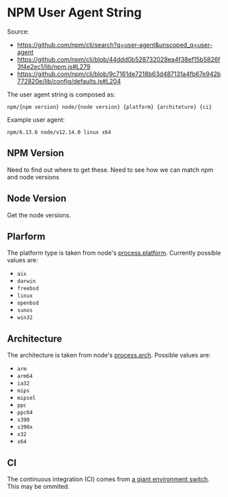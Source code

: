# NPM User Agent String

Source:
* https://github.com/npm/cli/search?q=user-agent&unscoped_q=user-agent
* https://github.com/npm/cli/blob/44ddd0b528732028ea4f38ef15b5826f3f4e2ec1/lib/npm.js#L279
* https://github.com/npm/cli/blob/9c7161de7218b63d487131a4fb67e942b772820e/lib/config/defaults.js#L204

The user agent string is composed as:

`npm/{npm version} node/{node version} {platform} {architeture} {ci}`

Example user agent:

`npm/6.13.6 node/v12.14.0 linux x64`

## NPM Version
Need to find out where to get these. Need to see how we can match npm and node versions

## Node Version
Get the node versions.

## Plarform
The platform type is taken from node's [process.platform](https://nodejs.org/api/process.html#process_process_platform). Currently possible values are:

* `aix`
* `darwin`
* `freebsd`
* `linux`
* `openbsd`
* `sunos`
* `win32`

## Architecture
The architecture is taken from node's [process.arch](https://nodejs.org/api/process.html#process_process_arch). Possible values are:

* `arm`
* `arm64`
* `ia32`
* `mips`
* `mipsel`
* `ppc`
* `ppc64`
* `s390`
* `s390x`
* `x32`
* `x64`

## CI
The continuous integration (CI) comes from [a giant environment switch](https://github.com/npm/cli/blob/44ddd0b528732028ea4f38ef15b5826f3f4e2ec1/lib/npm.js#L286). This may be ommited.
